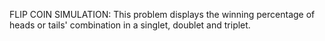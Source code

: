 FLIP COIN SIMULATION:
This problem displays the winning percentage of heads or tails' combination in a singlet, doublet and triplet.
